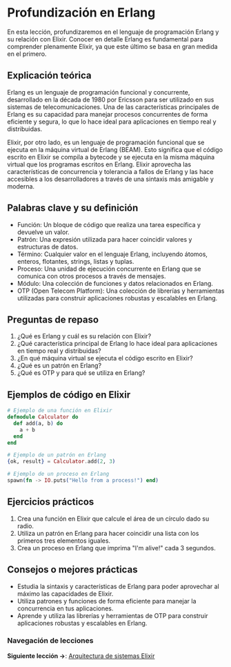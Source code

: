 
# Profundización en Erlang

En esta lección, profundizaremos en el lenguaje de programación Erlang y su relación con Elixir. Conocer en detalle Erlang es fundamental para comprender plenamente Elixir, ya que este último se basa en gran medida en el primero.

## Explicación teórica

Erlang es un lenguaje de programación funcional y concurrente, desarrollado en la década de 1980 por Ericsson para ser utilizado en sus sistemas de telecomunicaciones. Una de las características principales de Erlang es su capacidad para manejar procesos concurrentes de forma eficiente y segura, lo que lo hace ideal para aplicaciones en tiempo real y distribuidas.

Elixir, por otro lado, es un lenguaje de programación funcional que se ejecuta en la máquina virtual de Erlang (BEAM). Esto significa que el código escrito en Elixir se compila a bytecode y se ejecuta en la misma máquina virtual que los programas escritos en Erlang. Elixir aprovecha las características de concurrencia y tolerancia a fallos de Erlang y las hace accesibles a los desarrolladores a través de una sintaxis más amigable y moderna.

## Palabras clave y su definición

- Función: Un bloque de código que realiza una tarea específica y devuelve un valor.
- Patrón: Una expresión utilizada para hacer coincidir valores y estructuras de datos.
- Término: Cualquier valor en el lenguaje Erlang, incluyendo átomos, enteros, flotantes, strings, listas y tuplas.
- Proceso: Una unidad de ejecución concurrente en Erlang que se comunica con otros procesos a través de mensajes.
- Módulo: Una colección de funciones y datos relacionados en Erlang.
- OTP (Open Telecom Platform): Una colección de librerías y herramientas utilizadas para construir aplicaciones robustas y escalables en Erlang.

## Preguntas de repaso

1. ¿Qué es Erlang y cuál es su relación con Elixir?
2. ¿Qué característica principal de Erlang lo hace ideal para aplicaciones en tiempo real y distribuidas?
3. ¿En qué máquina virtual se ejecuta el código escrito en Elixir?
4. ¿Qué es un patrón en Erlang?
5. ¿Qué es OTP y para qué se utiliza en Erlang?

## Ejemplos de código en Elixir

```elixir
# Ejemplo de una función en Elixir
defmodule Calculator do
  def add(a, b) do
    a + b
  end
end

# Ejemplo de un patrón en Erlang
{ok, result} = Calculator.add(2, 3)

# Ejemplo de un proceso en Erlang
spawn(fn -> IO.puts("Hello from a process!") end)
```

## Ejercicios prácticos

1. Crea una función en Elixir que calcule el área de un círculo dado su radio.
2. Utiliza un patrón en Erlang para hacer coincidir una lista con los primeros tres elementos iguales.
3. Crea un proceso en Erlang que imprima "I'm alive!" cada 3 segundos.

## Consejos o mejores prácticas

- Estudia la sintaxis y características de Erlang para poder aprovechar al máximo las capacidades de Elixir.
- Utiliza patrones y funciones de forma eficiente para manejar la concurrencia en tus aplicaciones.
- Aprende y utiliza las librerías y herramientas de OTP para construir aplicaciones robustas y escalables en Erlang.


### Navegación de lecciones

**Siguiente lección ->**: [Arquitectura de sistemas Elixir](arquitectura_de_sistemas_elixir.md)
